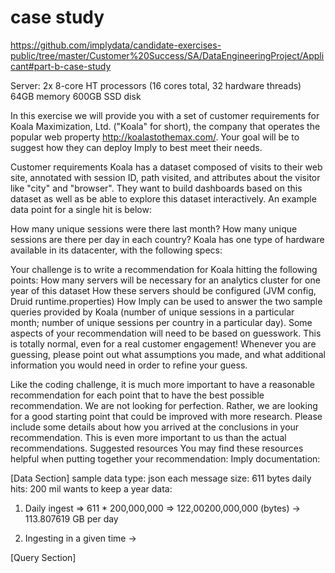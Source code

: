 # case study
https://github.com/implydata/candidate-exercises-public/tree/master/Customer%20Success/SA/DataEngineeringProject/Applicant#part-b-case-study

Server: 2x 8-core HT processors (16 cores total, 32 hardware threads) 64GB memory 600GB SSD disk


In this exercise we will provide you with a set of customer requirements for Koala Maximization, Ltd. ("Koala" for short), the company that operates the popular web property http://koalastothemax.com/. Your goal will be to suggest how they can deploy Imply to best meet their needs.

Customer requirements
Koala has a dataset composed of visits to their web site, annotated with session ID, path visited, and attributes about the visitor like "city" and "browser". They want to build dashboards based on this dataset as well as be able to explore this dataset interactively.
An example data point for a single hit is below:

How many unique sessions were there last month?
How many unique sessions are there per day in each country?
Koala has one type of hardware available in its datacenter, with the following specs:


Your challenge is to write a recommendation for Koala hitting the following points:
How many servers will be necessary for an analytics cluster for one year of this dataset
How these servers should be configured (JVM config, Druid runtime.properties)
 How Imply can be used to answer the two sample queries provided by Koala (number of unique sessions in a particular month; number of unique sessions per country in a particular day).
Some aspects of your recommendation will need to be based on guesswork. This is totally normal, even for a real customer engagement! Whenever you are guessing, please point out what assumptions you made, and what additional information you would need in order to refine your guess.


Like the coding challenge, it is much more important to have a reasonable recommendation for each point that to have the best possible recommendation. We are not looking for perfection. Rather, we are looking for a good starting point that could be improved with more research.
Please include some details about how you arrived at the conclusions in your recommendation. This is even more important to us than the actual recommendations.
Suggested resources
You may find these resources helpful when putting together your recommendation:
Imply documentation:





[Data Section]
 sample data type: json 
 each message size: 611 bytes
 daily hits: 200 mil
 wants to keep a year data:

 1. Daily ingest
=> 611 * 200,000,000 => 122,00200,000,000 (bytes)
 -> 113.807619 GB per day
 
2. Ingesting in a given time
 -> 

[Query Section]
